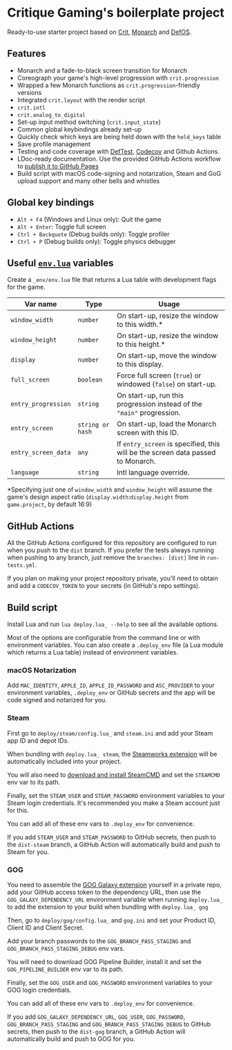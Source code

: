 # Critique Gaming's boilerplate project

Ready-to-use starter project based on [Crit], [Monarch] and [DefOS].

[Crit]: https://github.com/critique-gaming/crit
[Monarch]: https://github.com/britzl/monarch
[DefOS]: https://github.com/subsoap/defos

## Features

* Monarch and a fade-to-black screen transition for Monarch
* Coreograph your game's high-level progression with `crit.progression`
* Wrapped a few Monarch functions as `crit.progression`-friendly versions
* Integrated `crit.layout` with the render script
* `crit.intl`
* `crit.analog_to_digital`
* Set-up input method switching (`crit.input_state`)
* Common global keybindings already set-up
* Quickly check which keys are being held down with the `held_keys` table
* Save profile management
* Testing and code coverage with [DefTest], [Codecov] and Github Actions.
* LDoc-ready documentation. Use the provided GitHub Actions workflow to 
[publish it to GitHub Pages](https://critique-gaming.github.io/crit-boilerplate)
* Build script with macOS code-signing and notarization, Steam and GoG upload support and many
other bells and whistles

[DefTest]: https://github.com/britzl/deftest
[Codecov]: https://codecov.io

## Global key bindings

* `Alt + F4` (Windows and Linux only): Quit the game
* `Alt + Enter`: Toggle full screen
* `Ctrl + Backquote` (Debug builds only): Toggle profiler
* `Ctrl + P` (Debug builds only): Toggle physics debugger

## Useful [`env.lua`](https://critique-gaming.github.io/crit/modules/crit.env.html) variables

Create a `_env/env.lua` file that returns a Lua table with development flags for the game.

|Var name|Type|Usage|
|-|-|-|
|`window_width`|`number`|On start-up, resize the window to this width.&ast;|
|`window_height`|`number`|On start-up, resize the window to this height.&ast;|
|`display`|`number`|On start-up, move the window to this display.|
|`full_screen`|`boolean`|Force full screen (`true`) or windowed (`false`) on start-up.|
|`entry_progression`|`string`|On start-up, run this progression instead of the `"main"` progression.|
|`entry_screen`|`string or hash`|On start-up, load the Monarch screen with this ID.|
|`entry_screen_data`|`any`|If `entry_screen` is specified, this will be the screen data passed to Monarch.|
|`language`|`string`|Intl language override.|

&ast;Specifying just one of `window_width` and `window_height` will assume the game's design aspect ratio (`display.width`:`display.height` from `game.project`, by default 16:9)

## GitHub Actions

All the GitHub Actions configured for this repository are configured to run when
you push to the `dist` branch. If you prefer the tests always running when 
pushing to any branch, just remove the `branches: [dist]` line in `run-tests.yml`.

If you plan on making your project repository private, you'll need to obtain and 
add a `CODECOV_TOKEN` to your secrets (in GitHub's repo settings).

## Build script

Install Lua and run `lua deploy.lua_ --help` to see all the available options.

Most of the options are configurable from the command line or with environment
variables. You can also create a `.deploy_env` file (a Lua module which returns 
a Lua table) instead of environment variables.

### macOS Notarization

Add `MAC_IDENTITY`, `APPLE_ID`, `APPLE_ID_PASSWORD` and `ASC_PROVIDER` to your 
environment variables, `.deploy_env` or GitHub secrets and the app will be 
code signed and notarized for you.

### Steam

First go to `deploy/steam/config.lua_` and `steam.ini` and add your Steam app ID
and depot IDs.

When bundling with `deploy.lua_ steam`, the [Steamworks extension](https://github.com/britzl/steamworks-defold) 
will be automatically included into your project.

You will also need to 
[download and install SteamCMD](https://developer.valvesoftware.com/wiki/SteamCMD#Downloading_SteamCMD) 
and set the `STEAMCMD` env var to its path.

Finally, set the `STEAM_USER` and `STEAM_PASSWORD` environment variables to your
Steam login credentials. It's recommended you make a Steam account just for this.

You can add all of these env vars to `.deploy_env` for convenience.

If you add `STEAM_USER` and `STEAM_PASSWORD` to GitHub secrets, then push
to the `dist-steam` branch, a GitHub Action will automatically build and push
to Steam for you.

### GOG

You need to assemble the [GOG Galaxy extension](https://github.com/dapetcu21/defold-gog-galaxy)
yourself in a private repo, add your GitHub access token to the dependency URL,
then use the `GOG_GALAXY_DEPENDENCY_URL` environment variable when running 
`deploy.lua_` to add the extension to your build when bundling with `deploy.lua_ gog`

Then, go to `deploy/gog/config.lua_` and `gog.ini` and set your Product ID,
Client ID and Client Secret.

Add your branch passwords to the
`GOG_BRANCH_PASS_STAGING` and `GOG_BRANCH_PASS_STAGING_DEBUG` env vars.

You will need to download GOG Pipeline Builder, install it and set the
`GOG_PIPELINE_BUILDER` env var to its path.

Finally, set the `GOG_USER` and `GOG_PASSWORD` environment variables to your
GOG login credentials.

You can add all of these env vars to `.deploy_env` for convenience.

If you add `GOG_GALAXY_DEPENDENCY_URL`, `GOG_USER`, `GOG_PASSWORD`, 
`GOG_BRANCH_PASS_STAGING` and `GOG_BRANCH_PASS_STAGING_DEBUG`
to GitHub secrets, then push to the `dist-gog` branch, a GitHub Action will 
automatically build and push to GOG for you.
